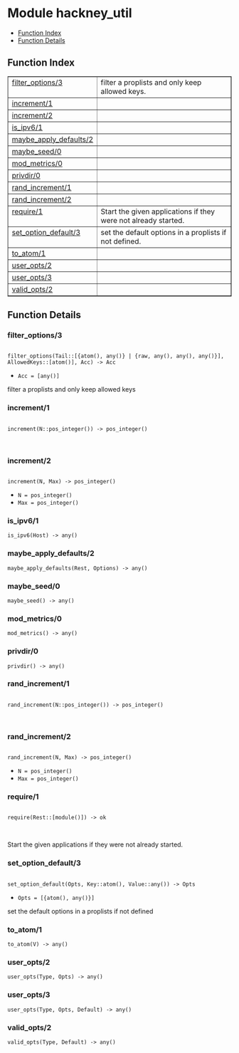 

# Module hackney_util #
* [Function Index](#index)
* [Function Details](#functions)


<a name="index"></a>

## Function Index ##


<table width="100%" border="1" cellspacing="0" cellpadding="2" summary="function index"><tr><td valign="top"><a href="#filter_options-3">filter_options/3</a></td><td>filter a proplists and only keep allowed keys.</td></tr><tr><td valign="top"><a href="#increment-1">increment/1</a></td><td></td></tr><tr><td valign="top"><a href="#increment-2">increment/2</a></td><td></td></tr><tr><td valign="top"><a href="#is_ipv6-1">is_ipv6/1</a></td><td></td></tr><tr><td valign="top"><a href="#maybe_apply_defaults-2">maybe_apply_defaults/2</a></td><td></td></tr><tr><td valign="top"><a href="#maybe_seed-0">maybe_seed/0</a></td><td></td></tr><tr><td valign="top"><a href="#mod_metrics-0">mod_metrics/0</a></td><td></td></tr><tr><td valign="top"><a href="#privdir-0">privdir/0</a></td><td></td></tr><tr><td valign="top"><a href="#rand_increment-1">rand_increment/1</a></td><td></td></tr><tr><td valign="top"><a href="#rand_increment-2">rand_increment/2</a></td><td></td></tr><tr><td valign="top"><a href="#require-1">require/1</a></td><td>Start the given applications if they were not already started.</td></tr><tr><td valign="top"><a href="#set_option_default-3">set_option_default/3</a></td><td>set the default options in a proplists if not defined.</td></tr><tr><td valign="top"><a href="#to_atom-1">to_atom/1</a></td><td></td></tr><tr><td valign="top"><a href="#user_opts-2">user_opts/2</a></td><td></td></tr><tr><td valign="top"><a href="#user_opts-3">user_opts/3</a></td><td></td></tr><tr><td valign="top"><a href="#valid_opts-2">valid_opts/2</a></td><td></td></tr></table>


<a name="functions"></a>

## Function Details ##

<a name="filter_options-3"></a>

### filter_options/3 ###


<pre><code>
filter_options(Tail::[{atom(), any()} | {raw, any(), any(), any()}], AllowedKeys::[atom()], Acc) -&gt; Acc
</code></pre>

<ul class="definitions"><li><code>Acc = [any()]</code></li></ul>

filter a proplists and only keep allowed keys
<a name="increment-1"></a>

### increment/1 ###


<pre><code>
increment(N::pos_integer()) -&gt; pos_integer()
</code></pre>
<br />


<a name="increment-2"></a>

### increment/2 ###


<pre><code>
increment(N, Max) -&gt; pos_integer()
</code></pre>

<ul class="definitions"><li><code>N = pos_integer()</code></li><li><code>Max = pos_integer()</code></li></ul>


<a name="is_ipv6-1"></a>

### is_ipv6/1 ###

`is_ipv6(Host) -> any()`


<a name="maybe_apply_defaults-2"></a>

### maybe_apply_defaults/2 ###

`maybe_apply_defaults(Rest, Options) -> any()`


<a name="maybe_seed-0"></a>

### maybe_seed/0 ###

`maybe_seed() -> any()`


<a name="mod_metrics-0"></a>

### mod_metrics/0 ###

`mod_metrics() -> any()`


<a name="privdir-0"></a>

### privdir/0 ###

`privdir() -> any()`


<a name="rand_increment-1"></a>

### rand_increment/1 ###


<pre><code>
rand_increment(N::pos_integer()) -&gt; pos_integer()
</code></pre>
<br />


<a name="rand_increment-2"></a>

### rand_increment/2 ###


<pre><code>
rand_increment(N, Max) -&gt; pos_integer()
</code></pre>

<ul class="definitions"><li><code>N = pos_integer()</code></li><li><code>Max = pos_integer()</code></li></ul>


<a name="require-1"></a>

### require/1 ###


<pre><code>
require(Rest::[module()]) -&gt; ok
</code></pre>
<br />

Start the given applications if they were not already started.
<a name="set_option_default-3"></a>

### set_option_default/3 ###


<pre><code>
set_option_default(Opts, Key::atom(), Value::any()) -&gt; Opts
</code></pre>

<ul class="definitions"><li><code>Opts = [{atom(), any()}]</code></li></ul>

set the default options in a proplists if not defined
<a name="to_atom-1"></a>

### to_atom/1 ###

`to_atom(V) -> any()`


<a name="user_opts-2"></a>

### user_opts/2 ###

`user_opts(Type, Opts) -> any()`


<a name="user_opts-3"></a>

### user_opts/3 ###

`user_opts(Type, Opts, Default) -> any()`


<a name="valid_opts-2"></a>

### valid_opts/2 ###

`valid_opts(Type, Default) -> any()`



